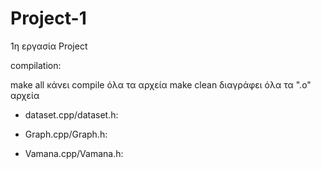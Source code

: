 # Project-1
1η εργασία Project

compilation:

make all κάνει compile όλα τα αρχεία 
make clean διαγράφει όλα τα ".ο" αρχεία



- dataset.cpp/dataset.h:


- Graph.cpp/Graph.h:

- Vamana.cpp/Vamana.h:
